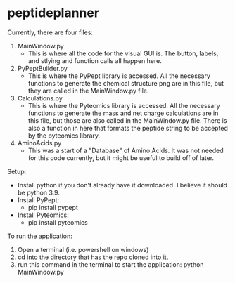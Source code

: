 # peptideplanner


Currently, there are four files:
1. MainWindow.py
    - This is where all the code for the visual GUI is. The button, labels, and stlying and function calls all happen here.
2. PyPeptBuilder.py 
    - This is where the PyPept library is accessed. All the necessary functions to generate the chemical structure png are in this file, but they are called in the MainWindow.py file.
3. Calculations.py
    - This is where the Pyteomics library is accessed. All the necessary functions to generate the mass and net charge calculations are in this file, but those are also called in the MainWindow.py file. There is also a function in here that formats the peptide string to be accepted by the pyteomics library.
4. AminoAcids.py
    - This was a start of a "Database" of Amino Acids. It was not needed for this code currently, but it might be useful to build off of later.


Setup:
- Install python if you don't already have it downloaded. I believe it should be python 3.9.
- Install PyPept:
    - pip install pypept
- Install Pyteomics:
    - pip install pyteomics
 

To run the application:
1. Open a terminal (i.e. powershell on windows)
2. cd into the directory that has the repo cloned into it.
3. run this command in the terminal to start the application:
    python MainWindow.py